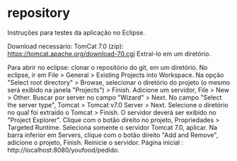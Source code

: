 # repository

Instruções para testes da aplicação no Eclipse.

Download necessário: TomCat 7.0 (zip):
https://tomcat.apache.org/download-70.cgi
Extraí-lo em um diretório.

Para abrir no eclipse: clonar o repositório do git, em um diretório. 
No eclipse, ir em File > General > Existing Projects into Workspace.
Na opção "Select root directory" > Browse, selecionar o diretório do projeto (o mesmo será exibido na janela "Projects") > Finish.
Adicione um servidor, File > New > Other. Buscar por server no campo "Wizard" > Next.
No campo "Select the server type", Tomcat > Tomcat v7.0 Server > Next.
Selecione o diretório no qual foi extraído o Tomcat > Finish. O servidor deverá ser exibido no "Project Explorer".
Clique com o botão direito no projeto, Propriedades > Targeted Runtime. Seleciona somente o servidor Tomcat 7.0, aplicar.
Na barra inferior em Servers, clique com o botão direito "Add and Remove", adicione o projeto, Finish.
Reinicie o servidor.
Página inicial : http://localhost:8080/youfood/pedido.
